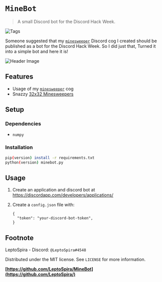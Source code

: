 # `MineBot`
> A small Discord bot for the Discord Hack Week.

![Tags][tag-image]

Someone suggested that my [`minesweeper`](https://github.com/LeptoSpira/minesweeper) Discord cog I created should be published as a bot for the Discord Hack Week. So I did just that, Turned it into a simple bot and here it is!

![Header Image][header-image.png]

## Features
- Usage of my [`minesweeper`](https://github.com/LeptoSpira/minesweeper) cog
- Snazzy [32x32 Minesweepers][example-output]

## Setup
### Dependencies
- `numpy`

### Installation
```bash
pip(version) install -r requirements.txt
python(version) minebot.py
```

## Usage
1. Create an application and discord bot at https://discordapp.com/developers/applications/
1. Create a `config.json` file with:

    ```
    {
      "token": "your-discord-bot-token",
    }
    ```


## Footnote
LeptoSpira - Discord: `@LeptoSpira#4548`

Distributed under the MIT license. See `LICENSE` for more information.

**[https://github.com/LeptoSpira/MineBot](https://github.com/LeptoSpira/)**

<!-- Markdown link & img dfn's -->
[tag-image]: https://img.shields.io/github/license/LeptoSpira/MineBot.svg
[header-image.png]: https://i.imgur.com/3slzIe4.png
[example-output]: https://camo.githubusercontent.com/2701c6ebe637823fb85841d2f6ce49eaccb38d15/68747470733a2f2f63646e2e646973636f72646170702e636f6d2f6174746163686d656e74732f3436313932363839303331323330323539342f3538323733303938333037343239393930342f756e6b6e6f776e2e706e67
